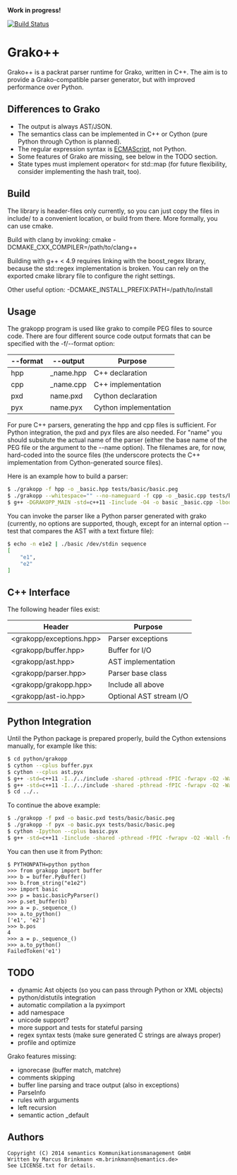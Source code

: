 **Work in progress!**

[![Build Status](https://travis-ci.org/lambdafu/grakopp.png)](https://travis-ci.org/lambdafu/grakopp)

Grako++
=======

Grako++ is a packrat parser runtime for Grako, written in C++.  The
aim is to provide a Grako-compatible parser generator, but with
improved performance over Python.


Differences to Grako
--------------------

* The output is always AST/JSON.
* The semantics class can be implemented in C++ or Cython (pure Python through Cython is planned).
* The regular expression syntax is [ECMAScript](http://www.cplusplus.com/reference/regex/ECMAScript/), not Python.
* Some features of Grako are missing, see below in the TODO section.
* State types must implement operator< for std::map (for future flexibility, consider implementing the hash trait, too).


Build
-----

The library is header-files only currently, so you can just copy the
files in include/ to a convenient location, or build from there.  More
formally, you can use cmake.

Build with clang by invoking: cmake -DCMAKE_CXX_COMPILER=/path/to/clang++

Building with g++ < 4.9 requires linking with the boost_regex library,
because the std::regex implementation is broken.  You can rely on the
exported cmake library file to configure the right settings.

Other useful option: -DCMAKE_INSTALL_PREFIX:PATH=/path/to/install


Usage
-----

The grakopp program is used like grako to compile PEG files to source
code.  There are four different source code output formats that can be
specified with the -f/--format option:

| --format | --output        | Purpose               |
| -------- | --------------- | --------------------- |
| hpp      | _name.hpp       | C++ declaration       |
| cpp      | _name.cpp       | C++ implementation    |
| pxd      | name.pxd        | Cython declaration    |
| pyx      | name.pyx        | Cython implementation |

For pure C++ parsers, generating the hpp and cpp files is sufficient.
For Python integration, the pxd and pyx files are also needed.  For
"name" you should subsitute the actual name of the parser (either the
base name of the PEG file or the argument to the --name option).  The
filenames are, for now, hard-coded into the source files (the
underscore protects the C++ implementation from Cython-generated
source files).

Here is an example how to build a parser:

```sh
$ ./grakopp -f hpp -o _basic.hpp tests/basic/basic.peg
$ ./grakopp --whitespace="" --no-nameguard -f cpp -o _basic.cpp tests/basic/basic.peg
$ g++ -DGRAKOPP_MAIN -std=c++11 -Iinclude -O4 -o basic _basic.cpp -lboost_regex
```

You can invoke the parser like a Python parser generated with grako
(currently, no options are supported, though, except for an internal
option --test that compares the AST with a text fixture file):

```sh
$ echo -n e1e2 | ./basic /dev/stdin sequence
[
    "e1",
    "e2"
]
```


C++ Interface
-------------

The following header files exist:

| Header                   | Purpose                 |
| --------                 | ----------------------- |
| <grakopp/exceptions.hpp> | Parser exceptions       |
| <grakopp/buffer.hpp>     | Buffer for I/O          |
| <grakopp/ast.hpp>        | AST implementation      |
| <grakopp/parser.hpp>     | Parser base class       |
| <grakopp/grakopp.hpp>    | Include all above       |
| <grakopp/ast-io.hpp>     | Optional AST stream I/O |

Python Integration
------------------

Until the Python package is prepared properly, build the Cython
extensions manually, for example like this:

```sh
$ cd python/grakopp
$ cython --cplus buffer.pyx
$ cython --cplus ast.pyx
$ g++ -std=c++11 -I../../include -shared -pthread -fPIC -fwrapv -O2 -Wall -fno-strict-aliasing -I/usr/include/python2.7 -o buffer.so buffer.cpp 
$ g++ -std=c++11 -I../../include -shared -pthread -fPIC -fwrapv -O2 -Wall -fno-strict-aliasing -I/usr/include/python2.7 -o ast.so ast.cpp 
$ cd ../..
```

To continue the above example:

```sh
$ ./grakopp -f pxd -o basic.pxd tests/basic/basic.peg
$ ./grakopp -f pyx -o basic.pyx tests/basic/basic.peg
$ cython -Ipython --cplus basic.pyx
$ g++ -std=c++11 -Iinclude -shared -pthread -fPIC -fwrapv -O2 -Wall -fno-strict-aliasing -I/usr/include/python2.7 -o basic.so basic.cpp _basic.cpp -l boost_regex
```

You can then use it from Python:

```
$ PYTHONPATH=python python
>>> from grakopp import buffer
>>> b = buffer.PyBuffer()
>>> b.from_string("e1e2")
>>> import basic
>>> p = basic.basicPyParser()
>>> p.set_buffer(b)
>>> a = p._sequence_()
>>> a.to_python()
['e1', 'e2']
>>> b.pos
4
>>> a = p._sequence_()
>>> a.to_python()
FailedToken('e1')
```


TODO
----

* dynamic Ast objects (so you can pass through Python or XML objects)
* python/distutils integration
* automatic compilation a la pyximport
* add namespace
* unicode support?
* more support and tests for stateful parsing
* regex syntax tests (make sure generated C strings are always proper)
* profile and optimize

Grako features missing:

* ignorecase (buffer match, matchre)
* comments skipping
* buffer line parsing and trace output (also in exceptions)
* ParseInfo
* rules with arguments
* left recursion
* semantic action _default


Authors
-------

```
Copyright (C) 2014 semantics Kommunikationsmanagement GmbH
Written by Marcus Brinkmann <m.brinkmann@semantics.de>
See LICENSE.txt for details.
```
